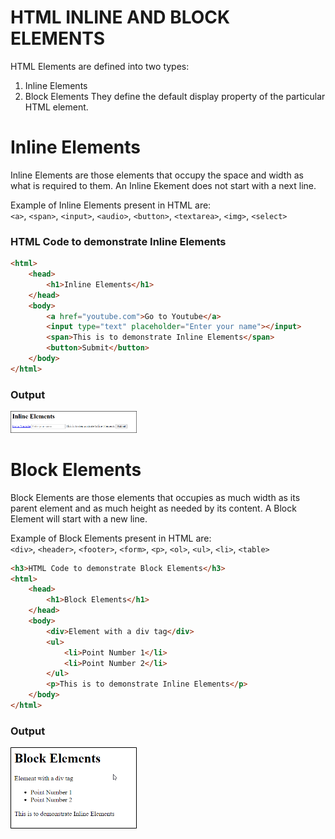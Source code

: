 # HTML INLINE AND BLOCK ELEMENTS

HTML Elements are defined into two types:
1. Inline Elements
2. Block Elements
They define the default display property of the particular HTML element.

# Inline Elements
Inline Elements are those elements that occupy the space and width as what is required to them. An Inline Ekement does not start with a next line. 

Example of Inline Elements present in HTML are:<br>
`<a>`, `<span>`, `<input>`, `<audio>`, `<button>`, `<textarea>`, `<img>`, `<select>` 

<h3>HTML Code to demonstrate Inline Elements</h3>

```html
<html>
    <head>
        <h1>Inline Elements</h1>
    </head>
    <body>
        <a href="youtube.com">Go to Youtube</a>
        <input type="text" placeholder="Enter your name"></input>
        <span>This is to demonstrate Inline Elements</span>
        <button>Submit</button>
    </body>
</html> 
```
    
<h3>Output</h3>
<img src="./images/Inline_Elements.png" width="40%" />


# Block Elements
Block Elements are those elements that occupies as much width as its parent element and as much height as needed by its content. A Block Element will start with a new line. 

Example of Block Elements present in HTML are:<br>
`<div>`, `<header>`, `<footer>`, `<form>`, `<p>`, `<ol>`, `<ul>`, `<li>`, `<table>`

```html
<h3>HTML Code to demonstrate Block Elements</h3>
<html>
    <head>
        <h1>Block Elements</h1>
    </head>
    <body>
        <div>Element with a div tag</div>
        <ul>
            <li>Point Number 1</li>
            <li>Point Number 2</li>
        </ul>
        <p>This is to demonstrate Inline Elements</p>
    </body>
</html> 
```

<h3>Output</h3>
<img src="./images/Block_Elements.png" width="40%" />

